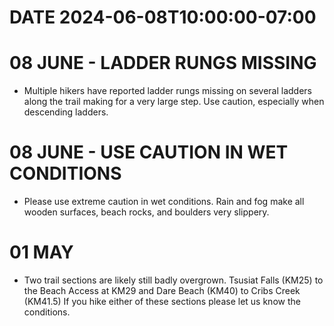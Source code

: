 # DATE 2024-06-08T10:00:00-07:00

# 08 JUNE - LADDER RUNGS MISSING
- Multiple hikers have reported ladder rungs missing on several ladders along the trail making for a very large step. Use caution, especially when descending ladders. 

# 08 JUNE - USE CAUTION IN WET CONDITIONS
- Please use extreme caution in wet conditions. Rain and fog make all wooden surfaces, beach rocks, and boulders very slippery.
  
# 01 MAY
- Two trail sections are likely still badly overgrown. Tsusiat Falls (KM25) to the Beach Access at KM29 and Dare Beach (KM40) to Cribs Creek (KM41.5) If you hike either of these sections please let us know the conditions.
